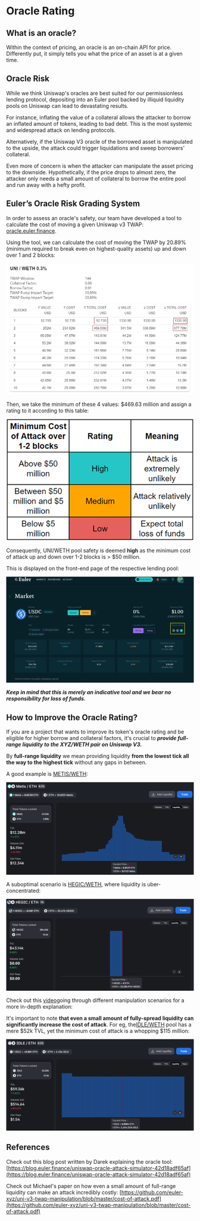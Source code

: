 # Oracle Rating

## **What is an oracle?**

Within the context of pricing, an oracle is an on-chain API for price. Differently put, it simply tells you what the price of an asset is at a given time.&#x20;

## Oracle Risk

While we think Uniswap's oracles are best suited for our permissionless lending protocol, depositing into an Euler pool backed by illiquid liquidity pools on Uniswap can lead to devastating results.&#x20;

For instance, inflating the value of a collateral allows the attacker to borrow an inflated amount of tokens, leading to bad debt. This is the most systemic and widespread attack on lending protocols.

Alternatively, if the Uniswap V3 oracle of the borrowed asset is manipulated to the upside, the attack could trigger liquidations and sweep borrowers' collateral.&#x20;

Even more of concern is when the attacker can manipulate the asset pricing to the downside. Hypothetically, if the price drops to almost zero, the attacker only needs a small amount of collateral to borrow the entire pool and run away with a hefty profit.&#x20;

## Euler’s Oracle Risk Grading System

In order to assess an oracle's safety, our team have developed a tool to calculate the cost of moving a given Uniswap v3 TWAP: [oracle.euler.finance](https://oracle.euler.finance/).

Using the tool, we can calculate the cost of moving the TWAP by 20.89% (minimum required to break even on highest-quality assets) up and down over 1 and 2 blocks:

![](../../.gitbook/assets/uniweth.JPG)

Then, we take the minimum of these 4 values: $469.63 million and assign a rating to it according to this table:

![](<../../.gitbook/assets/image (4) (1).png>)

Consequently, UNI/WETH pool safety is deemed **high** as the minimum cost of attack up and down over 1-2 blocks is > $50 million.

This is displayed on the front-end page of the respective lending pool:

![](<../../.gitbook/assets/usdc rating2.png>)

_**Keep in mind that this is merely an indicative tool and we bear no responsibility for loss of funds.**_

## **How to Improve the Oracle Rating?**

If you are a project that wants to improve its token's oracle rating and be eligible for higher borrow and collateral factors, it's crucial to _**provide full-range liquidity to the XYZ/WETH pair on Uniswap V3.**_&#x20;

By **full-range liquidity** we mean providing liquidity **from the lowest tick all the way to the highest tick** without any gaps in between.&#x20;

A good example is [METIS/WETH](https://info.uniswap.org/#/pools/0x1c98562a2fab5af19d8fb3291a36ac3c618835d9):

![](<../../.gitbook/assets/image (3).png>)

A suboptimal scenario is [HEGIC/WETH](https://info.uniswap.org/#/pools/0xf2c3bd0328bdb6106d34a3bd0df0ef744551cc82), where liquidity is uber-concentrated:

![](<../../.gitbook/assets/image (2).png>)

Check out this [video](https://www.youtube.com/watch?v=snwUwj3QQ7M\&t=1s\&ab\_channel=EulerFinance)going through different manipulation scenarios for a more in-depth explanation:&#x20;

It's important to note **that even a small amount of fully-spread liquidity can significantly increase the cost of attack**. For eg, the[IDLE/WETH](https://info.uniswap.org/#/pools/0x79e42a2bb91a0f9118e2b5231958c1eaefce390c) pool has a mere $52k TVL, yet the minimum cost of attack is a whopping $115 million:

![T](<../../.gitbook/assets/image (4).png>)

## References

Check out this blog post written by Darek explaining the oracle tool: [https://blog.euler.finance/uniswap-oracle-attack-simulator-42d18adf65af](https://blog.euler.finance/uniswap-oracle-attack-simulator-42d18adf65af)

Check out Michael's paper on how even a small amount of full-range liquidity can make an attack incredibly costly: [https://github.com/euler-xyz/uni-v3-twap-manipulation/blob/master/cost-of-attack.pdf](https://github.com/euler-xyz/uni-v3-twap-manipulation/blob/master/cost-of-attack.pdf)
